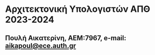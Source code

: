 # Αρχιτεκτονική Υπολογιστών ΑΠΘ 2023-2024
## Πουλή Αικατερίνη, ΑΕΜ:7967, e-mail: aikapoul@ece.auth.gr

